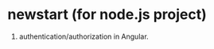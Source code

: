 newstart (for node.js project)
==============================

1. authentication/authorization in Angular.
